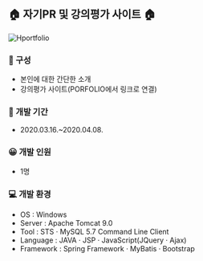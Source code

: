 
## :house: 자기PR 및 강의평가 사이트 :house:

![Hportfolio](https://user-images.githubusercontent.com/60491863/80310835-add0f780-8817-11ea-9d10-ab30332c3359.gif)


### :paperclip: 구성
- 본인에 대한 간단한 소개
- 강의평가 사이트(PORFOLIO에서 링크로 연결)

### :date: 개발 기간
- 2020.03.16.~2020.04.08.

### :grinning: 개발 인원
- 1명

### :computer: 개발 환경
- OS : Windows
- Server : Apache Tomcat 9.0
- Tool : STS · MySQL 5.7 Command Line Client
- Language : JAVA · JSP · JavaScript(JQuery · Ajax)
- Framework : Spring Framework · MyBatis · Bootstrap



